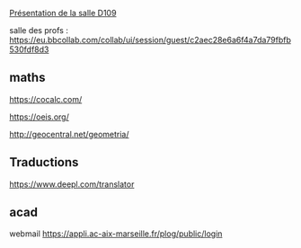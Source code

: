 

[Présentation de la salle D109](http://htmlpreview.github.io/?https://github.com/FranckCHAMBON/Salle_D109/blob/master/intro-D109.html)


salle des profs : https://eu.bbcollab.com/collab/ui/session/guest/c2aec28e6a6f4a7da79fbfb530fdf8d3


## maths

https://cocalc.com/

https://oeis.org/

http://geocentral.net/geometria/

## Traductions

https://www.deepl.com/translator


## acad

webmail https://appli.ac-aix-marseille.fr/plog/public/login

